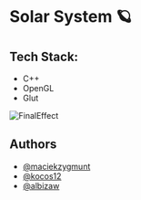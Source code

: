 # Solar System 🪐

## Tech Stack:
 - C++
 - OpenGL
 - Glut

![FinalEffect](https://user-images.githubusercontent.com/77489537/165499063-7d0e6a94-61c8-4de8-bf7d-7a6efeda2ce5.gif)

## Authors
- [@maciekzygmunt](https://github.com/maciekzygmunt)
- [@kocos12](https://github.com/kocos12)
- [@albizaw](https://github.com/albizaw)
